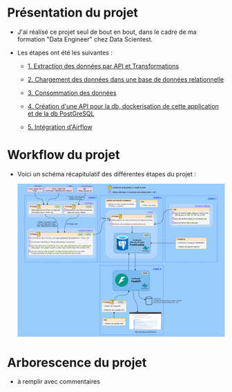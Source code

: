 # Présentation du projet

- J'ai réalisé ce projet seul de bout en bout, dans le cadre de ma formation "Data Engineer" chez Data Scientest.

- Les étapes ont été les suivantes :

  - [1. Extraction des données par API et Transformations](readme_pages/step_1__extract_and_transform_data.md)

  - [2. Chargement des données dans une base de données relationnelle](readme_pages/step_2__load_data_to_database.md)

  - [3. Consommation des données](readme_pages/step_3__data_consumption.md)

  - [4. Création d'une API pour la db, dockerisation de cette application et de la db PostGreSQL](readme_pages/step_4__api.md)

  - [5. Intégration d'Airflow](readme_pages/step_5__airflow.md)


# Workflow du projet

- Voici un schéma récapitulatif des différentes étapes du projet :

  ![screenshot du workflow](readme_pages/screenshots/workflow.png)


# Arborescence du projet

- à remplir avec commentaires